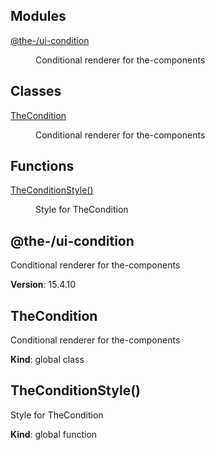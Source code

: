 <!--- Code generated by @the-/script-doc. DO NOT EDIT. -->

## Modules

<dl>
<dt><a href="#module_@the-/ui-condition">@the-/ui-condition</a></dt>
<dd><p>Conditional renderer for the-components</p>
</dd>
</dl>

## Classes

<dl>
<dt><a href="#TheCondition">TheCondition</a></dt>
<dd><p>Conditional renderer for the-components</p>
</dd>
</dl>

## Functions

<dl>
<dt><a href="#TheConditionStyle">TheConditionStyle()</a></dt>
<dd><p>Style for TheCondition</p>
</dd>
</dl>

<a name="module_@the-/ui-condition"></a>

## @the-/ui-condition
Conditional renderer for the-components

**Version**: 15.4.10  
<a name="TheCondition"></a>

## TheCondition
Conditional renderer for the-components

**Kind**: global class  
<a name="TheConditionStyle"></a>

## TheConditionStyle()
Style for TheCondition

**Kind**: global function  
